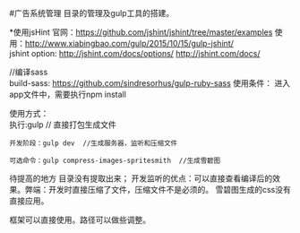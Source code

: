 #广告系统管理
	目录的管理及gulp工具的搭建。
	
*使用jsHint
	官网：https://github.com/jshint/jshint/tree/master/examples
	使用：http://www.xiabingbao.com/gulp/2015/10/15/gulp-jshint/	
	jshint option: http://jshint.com/docs/options/
	http://jshint.com/docs/ 

//编译sass	
build-sass:	https://github.com/sindresorhus/gulp-ruby-sass
使用条件：
	进入app文件中，需要执行npm install

使用方式：	
    执行:gulp    //	直接打包生成文件

	开发阶段：gulp dev  //生成服务器，监听和压缩文件

	可选命令：gulp compress-images-spritesmith  //生成雪碧图

待提高的地方
	目录没有提取出来；
	开发监听的优点：可以直接查看编译后的效果。弊端：开发时直接压缩了文件，压缩文件不是必须的。
	雪碧图生成的css没有直接应用。

框架可以直接使用。路径可以做些调整。


